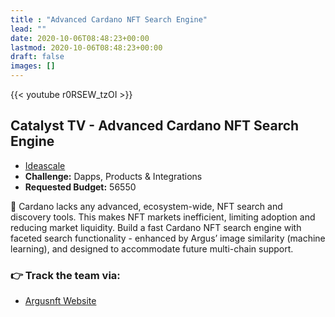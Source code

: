 ```yaml
---
title : "Advanced Cardano NFT Search Engine"
lead: ""
date: 2020-10-06T08:48:23+00:00
lastmod: 2020-10-06T08:48:23+00:00
draft: false
images: []
---
```


{{<  youtube r0RSEW_tzOI >}}

## Catalyst TV - Advanced Cardano NFT Search Engine

- [Ideascale](https://cardano.ideascale.com/c/idea/414201)
- **Challenge:** Dapps, Products & Integrations
- **Requested Budget:** 56550

🌟 Cardano lacks any advanced, ecosystem-wide, NFT search and discovery tools. This makes NFT markets inefficient, limiting adoption and reducing market liquidity. Build a fast Cardano NFT search engine with faceted search functionality - enhanced by Argus’ image similarity (machine learning), and designed to accommodate future multi-chain support.

### 👉  Track the team via:

- [Argusnft Website](https://argusnft.com)

